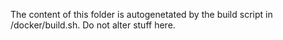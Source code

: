 The content of this folder is autogenetated by the build script in /docker/build.sh.
Do not alter stuff here.
